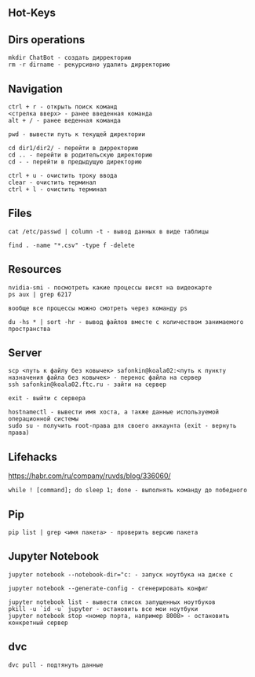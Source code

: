 ## Hot-Keys


## Dirs operations

```console
mkdir ChatBot - создать дирректорию
rm -r dirname - рекурсивно удалить дирректорию
```

## Navigation

```console
ctrl + r - открыть поиск команд
<стрелка вверх> - ранее введенная команда
alt + / - ранее веденная команда

pwd - вывести путь к текущей директории

cd dir1/dir2/ - перейти в дирректорию
cd .. - перейти в родительскую директорию
cd - - перейти в предыдущую директорию

ctrl + u - очистить троку ввода
clear - очистить терминал
ctrl + l - очистить терминал
```


## Files

```console
cat /etc/passwd | column -t - вывод данных в виде таблицы

find . -name "*.csv" -type f -delete
```

## Resources

```console
nvidia-smi - посмотреть какие процессы висят на видеокарте
ps aux | grep 6217

вообще все процессы можно смотреть через команду ps

du -hs * | sort -hr - вывод файлов вместе с количеством занимаемого пространства
```

## Server

```console
scp <путь к файлу без ковычек> safonkin@koala02:<путь к пункту назначения файла без ковычек> - перенос файла на сервер
ssh safonkin@koala02.ftc.ru - зайти на сервер

exit - выйти с сервера

hostnamectl - вывести имя хоста, а также данные используемой операционной системы
sudo su - получить root-права для своего аккаунта (exit - вернуть права)
```

## Lifehacks
https://habr.com/ru/company/ruvds/blog/336060/

```console
while ! [command]; do sleep 1; done - выполнять команду до победного
```

## Pip

```console
pip list | grep <имя пакета> - проверить версию пакета
```

## Jupyter Notebook

```console
jupyter notebook --notebook-dir="c: - запуск ноутбука на диске c

jupyter notebook --generate-config - сгенерировать конфиг

jupyter notebook list - вывести список запущенных ноутбуков
pkill -u `id -u` jupyter - остановить все мои ноутбуки
jupyter notebook stop <номер порта, например 8008> - остановить конкретный сервер
```

## dvc

```console
dvc pull - подтянуть данные
```
